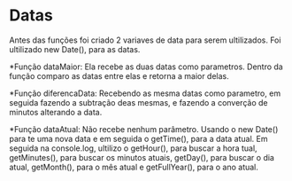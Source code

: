 # Datas

Antes das funções foi criado 2 variaves de data para serem ultilizados. Foi ultilizado new Date(), para as datas.

*Função dataMaior: Ela recebe as duas datas como parametros. Dentro da função comparo as datas entre elas e retorna a maior delas.

*Função diferencaData: Recebendo as mesma datas como parametro, em seguida fazendo a subtração deas mesmas, e fazendo a converção de minutos alterando a data. 

*Função dataAtual: Não recebe nenhum parâmetro. Usando o new Date() para te uma nova data e em seguida o getTime(), para a data atual. Em seguida na console.log, ultilizo o getHour(), para buscar a hora tual, getMinutes(), para buscar os minutos atuais, getDay(), para buscar o dia atual, getMonth(), para o mês atual e getFullYear(), para o ano atual. 
